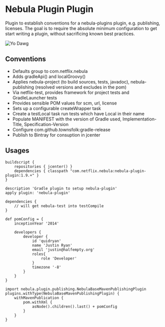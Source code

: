 Nebula Plugin Plugin
====================
Plugin to establish conventions for a nebula-plugins plugin, e.g. publishing, licenses. The goal is to require the absolute minimum configuration to 
get start writing a plugin, without sacrificing known best practices.

![Yo Dawg](https://s3.amazonaws.com/uploads.hipchat.com/25234/334670/CgbXYbDuUzuV3JP/plugins.png)

Conventions
-----------
* Defaults group to com.netflix.nebula
* Adds gradleApi() and localGroovy()
* Applies nebula-project (to build sources, tests, javadoc), nebula-publishing (resolved versions and excludes in the pom)
* Via netflix-test, provides framework for project tests and GradleLauncher tests
* Provides sensible POM values for scm, url, license
* Sets up a configurable createWrapper task
* Create a testLocal task run tests which have Local in their name
* Populate MANIFEST with the version of Gradle used, Implementation-Title, Specification-Version
* Configure com.github.townsfolk:gradle-release
* Publish to Bintray for consuption in jcenter

Usages
-----------
```
buildscript {
    repositories { jcenter() }
    dependencies { classpath "com.netflix.nebula:nebula-plugin-plugin:1.9.+" }
}

description 'Gradle plugin to setup nebula-plugin'
apply plugin: 'nebula-plugin'

dependencies {
    // will get nebula-test into testCompile
}

def pomConfig = {
    inceptionYear '2014'

    developers {
        developer {
            id 'quidryan'
            name 'Justin Ryan'
            email 'justin@halfempty.org'
            roles{
                role 'Developer'
            }
            timezone '-8'
        }
    }
}

import nebula.plugin.publishing.NebulaBaseMavenPublishingPlugin
plugins.withType(NebulaBaseMavenPublishingPlugin) {
    withMavenPublication {
        pom.withXml {
            asNode().children().last() + pomConfig
        }
    }
}
```
